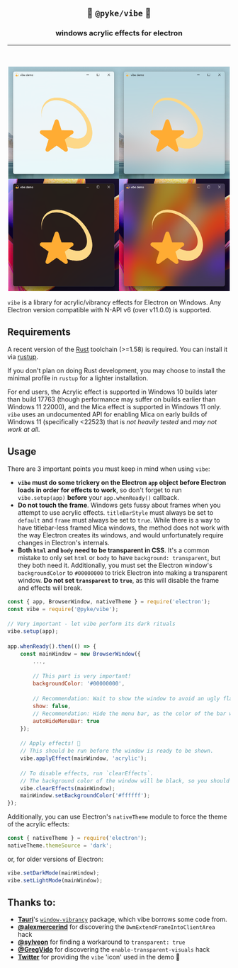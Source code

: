 <div align=center>
    <h2>💫 <code>@pyke/vibe</code> 💫</h2>
    <h3>windows acrylic effects for electron</h3>
    <hr />
    <br /><br />
    <img src="docs/gallery.png" width=500>
</div>

`vibe` is a library for acrylic/vibrancy effects for Electron on Windows. Any Electron version compatible with N-API v6 (over v11.0.0) is supported.

## Requirements
A recent version of the [Rust](https://rust-lang.org/) toolchain (>=1.58) is required. You can install it via [rustup](https://rustup.rs/).

If you don't plan on doing Rust development, you may choose to install the minimal profile in `rustup` for a lighter installation.

For end users, the Acrylic effect is supported in Windows 10 builds later than build 17763 (though performance may suffer on builds earlier than Windows 11 22000), and the Mica effect is supported in Windows 11 only. `vibe` uses an undocumented API for enabling Mica on early builds of Windows 11 (specifically <22523) that is *not heavily tested* and *may not work at all*.

## Usage
There are 3 important points you must keep in mind when using `vibe`:
- **`vibe` must do some trickery on the Electron `app` object before Electron loads in order for effects to work**, so don't forget to run `vibe.setup(app)` **before** your `app.whenReady()` callback.
- **Do not touch the frame**. Windows gets fussy about frames when you attempt to use acrylic effects. `titleBarStyle` must always be set to `default` and `frame` must always be set to `true`. While there is a way to have titlebar-less framed Mica windows, the method does not work with the way Electron creates its windows, and would unfortunately require changes in Electron's internals.
- **Both `html` and `body` need to be transparent in CSS**. It's a common mistake to only set `html` or `body` to have `background: transparent`, but they both need it. Additionally, you must set the Electron window's `backgroundColor` to `#00000000` to trick Electron into making a transparent window. **Do not set `transparent` to `true`**, as this will disable the frame and effects will break.

```js
const { app, BrowserWindow, nativeTheme } = require('electron');
const vibe = require('@pyke/vibe');

// Very important - let vibe perform its dark rituals
vibe.setup(app);

app.whenReady().then(() => {
    const mainWindow = new BrowserWindow({
        ...,

        // This part is very important!
        backgroundColor: '#00000000',

        // Recommendation: Wait to show the window to avoid an ugly flash of non-acrylic-ized content.
        show: false,
        // Recommendation: Hide the menu bar, as the color of the bar will be solid and will look janky.
        autoHideMenuBar: true
    });

    // Apply effects! 💫
    // This should be run before the window is ready to be shown.
    vibe.applyEffect(mainWindow, 'acrylic');

    // To disable effects, run `clearEffects`.
    // The background color of the window will be black, so you should reset the window's background color here and/or send a message to the renderer to update the CSS.
    vibe.clearEffects(mainWindow);
    mainWindow.setBackgroundColor('#ffffff');
});
```

Additionally, you can use Electron's `nativeTheme` module to force the theme of the acrylic effects:
```js
const { nativeTheme } = require('electron');
nativeTheme.themeSource = 'dark';
```

or, for older versions of Electron:
```js
vibe.setDarkMode(mainWindow);
vibe.setLightMode(mainWindow);
```

## Thanks to:
- [**Tauri**](https://github.com/tauri-apps)'s [`window-vibrancy`](https://github.com/tauri-apps/window-vibrancy) package, which vibe borrows some code from.
- [**@alexmercerind**](https://github.com/alexmercerind) for discovering the `DwmExtendFrameIntoClientArea` hack
- [**@sylveon**](https://github.com/sylveon) for finding a workaround to `transparent: true`
- [**@GregVido**](https://github.com/GregVido) for discovering the `enable-transparent-visuals` hack
- [**Twitter**](https://twemoji.twitter.com/) for providing the `vibe` 'icon' used in the demo 💫
